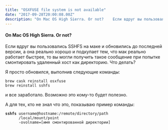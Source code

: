 ```yaml
---
title: "OSXFUSE file system is not available"
date: "2017-09-28T20:00:08.00Z"
description: "On Mac OS High Sierra. Or not?    Если вдруг вы пользовались SSHFS на маке и обновились до последней версии, а она реально хорош"
---
```


<h4>On Mac OS High Sierra. Or not?</h4>

<p>Если вдруг вы пользовались SSHFS на маке и обновились до последней версии, а она реально хорошо и подкупает тем, что мак реально работает быстрее, то вы могли получить такое сообщение при попытке смонтировать удаленный хост как директорию. Что делать?</p>
<p>Я просто обновился, выполнив следующие команды:</p>
<pre><code>brew cask reinstall osxfuse<br>brew reinstall sshfs</code></pre>
<p>и все заработало. Возможно это кому-то будет полезно.</p>
<p>А для тех, кто не знал что это, показываю пример команды:</p>
<pre><code><strong>sshfs</strong> username@hostname:/remote/directory/path <br>      /local/mount/point <br>      -ovolname=[имя смонтированной директории]</code></pre>


